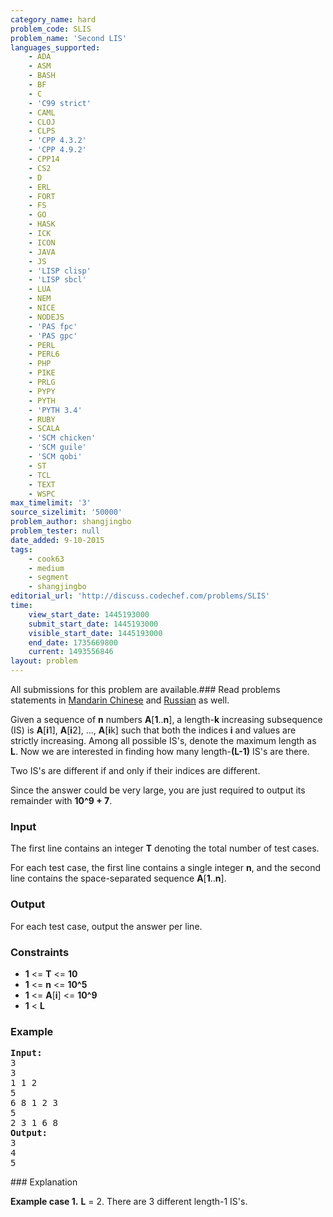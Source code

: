 ```yaml
---
category_name: hard
problem_code: SLIS
problem_name: 'Second LIS'
languages_supported:
    - ADA
    - ASM
    - BASH
    - BF
    - C
    - 'C99 strict'
    - CAML
    - CLOJ
    - CLPS
    - 'CPP 4.3.2'
    - 'CPP 4.9.2'
    - CPP14
    - CS2
    - D
    - ERL
    - FORT
    - FS
    - GO
    - HASK
    - ICK
    - ICON
    - JAVA
    - JS
    - 'LISP clisp'
    - 'LISP sbcl'
    - LUA
    - NEM
    - NICE
    - NODEJS
    - 'PAS fpc'
    - 'PAS gpc'
    - PERL
    - PERL6
    - PHP
    - PIKE
    - PRLG
    - PYPY
    - PYTH
    - 'PYTH 3.4'
    - RUBY
    - SCALA
    - 'SCM chicken'
    - 'SCM guile'
    - 'SCM qobi'
    - ST
    - TCL
    - TEXT
    - WSPC
max_timelimit: '3'
source_sizelimit: '50000'
problem_author: shangjingbo
problem_tester: null
date_added: 9-10-2015
tags:
    - cook63
    - medium
    - segment
    - shangjingbo
editorial_url: 'http://discuss.codechef.com/problems/SLIS'
time:
    view_start_date: 1445193000
    submit_start_date: 1445193000
    visible_start_date: 1445193000
    end_date: 1735669800
    current: 1493556846
layout: problem
---
```

All submissions for this problem are available.###  Read problems statements in [Mandarin Chinese](http://www.codechef.com/download/translated/COOK63/mandarin/SLIS.pdf) and [Russian](http://www.codechef.com/download/translated/COOK63/russian/SLIS.pdf) as well.

Given a sequence of **n** numbers **A**\[**1**..**n**\], a length-**k** increasing subsequence (IS) is **A**\[**i**1\], **A**\[**i**2\], ..., **A**\[**i**k\] such that both the indices **i** and values are strictly increasing. Among all possible IS's, denote the maximum length as **L**. Now we are interested in finding how many length-**(L-1)** IS's are there.

Two IS's are different if and only if their indices are different.

Since the answer could be very large, you are just required to output its remainder with **10^9 + 7**.

### Input

The first line contains an integer **T** denoting the total number of test cases.

For each test case, the first line contains a single integer **n**, and the second line contains the space-separated sequence **A**\[**1**..**n**\].

### Output

For each test case, output the answer per line.

### Constraints

- **1** <= **T** <= **10**
- **1** <= **n** <= **10^5**
- **1** <= **A**\[**i**\] <= **10^9**
- **1** < **L**

### Example

<pre><b>Input:</b>
3
3
1 1 2
5
6 8 1 2 3
5
2 3 1 6 8
<b>Output:</b>
3
4
5
</pre>### Explanation

**Example case 1.** **L** = 2. There are 3 different length-1 IS's.
